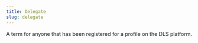 ```yaml
---
title: Delegate
slug: delegate
---
```

A term for anyone that has been registered for a profile on the DLS platform.